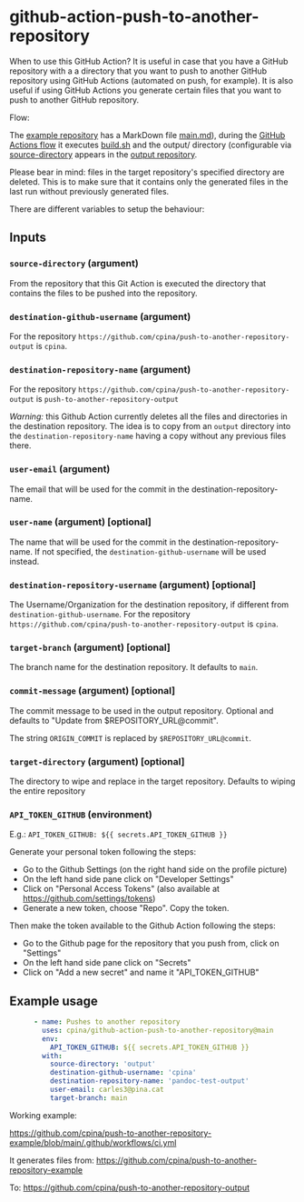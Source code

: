 # github-action-push-to-another-repository

When to use this GitHub Action? It is useful in case that you have a GitHub repository with a a directory that you want to push to another GitHub repository using GitHub Actions (automated on push, for example). It is also useful if using GitHub Actions you generate certain files that you want to push to another GitHub repository.

Flow:

The [example repository](https://github.com/cpina/push-to-another-repository-example) has a MarkDown file [main.md](https://github.com/cpina/push-to-another-repository-example/blob/main/main.md)), during the [GitHub Actions flow](https://github.com/cpina/push-to-another-repository-example/blob/main/.github/workflows/ci.yml#L19) it executes [build.sh](https://github.com/cpina/push-to-another-repository-example/blob/main/build.sh) and the output/ directory (configurable via [source-directory](https://github.com/cpina/push-to-another-repository-example/blob/main/.github/workflows/ci.yml#L27) appears in the [output repository](https://github.com/cpina/push-to-another-repository-output).

Please bear in mind: files in the target repository's specified directory are deleted. This is to make sure that it contains only the generated files in the last run without previously generated files.

There are different variables to setup the behaviour:

## Inputs
### `source-directory` (argument)
From the repository that this Git Action is executed the directory that contains the files to be pushed into the repository.

### `destination-github-username` (argument)
For the repository `https://github.com/cpina/push-to-another-repository-output` is `cpina`.

### `destination-repository-name` (argument)
For the repository `https://github.com/cpina/push-to-another-repository-output` is `push-to-another-repository-output`

*Warning:* this Github Action currently deletes all the files and directories in the destination repository. The idea is to copy from an `output` directory into the `destination-repository-name` having a copy without any previous files there.

### `user-email` (argument)
The email that will be used for the commit in the destination-repository-name.

### `user-name` (argument) [optional]
The name that will be used for the commit in the destination-repository-name. If not specified, the `destination-github-username` will be used instead.

### `destination-repository-username` (argument) [optional]
The Username/Organization for the destination repository, if different from `destination-github-username`. For the repository `https://github.com/cpina/push-to-another-repository-output` is `cpina`.

### `target-branch` (argument) [optional]
The branch name for the destination repository. It defaults to `main`.

### `commit-message` (argument) [optional]
The commit message to be used in the output repository. Optional and defaults to "Update from $REPOSITORY_URL@commit".

The string `ORIGIN_COMMIT` is replaced by `$REPOSITORY_URL@commit`.

### `target-directory` (argument) [optional]
The directory to wipe and replace in the target repository.  Defaults to wiping the entire repository

### `API_TOKEN_GITHUB` (environment)
E.g.:
  `API_TOKEN_GITHUB: ${{ secrets.API_TOKEN_GITHUB }}`

Generate your personal token following the steps:
* Go to the Github Settings (on the right hand side on the profile picture)
* On the left hand side pane click on "Developer Settings"
* Click on "Personal Access Tokens" (also available at https://github.com/settings/tokens)
* Generate a new token, choose "Repo". Copy the token.

Then make the token available to the Github Action following the steps:
* Go to the Github page for the repository that you push from, click on "Settings"
* On the left hand side pane click on "Secrets"
* Click on "Add a new secret" and name it "API_TOKEN_GITHUB"

## Example usage
```yaml
      - name: Pushes to another repository
        uses: cpina/github-action-push-to-another-repository@main
        env:
          API_TOKEN_GITHUB: ${{ secrets.API_TOKEN_GITHUB }}
        with:
          source-directory: 'output'
          destination-github-username: 'cpina'
          destination-repository-name: 'pandoc-test-output'
          user-email: carles3@pina.cat
          target-branch: main
```

Working example:

https://github.com/cpina/push-to-another-repository-example/blob/main/.github/workflows/ci.yml

It generates files from:
https://github.com/cpina/push-to-another-repository-example

To:
https://github.com/cpina/push-to-another-repository-output
